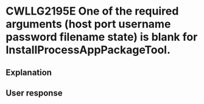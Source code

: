 # CWLLG2195E One of the required arguments (host port username password filename state) is blank for InstallProcessAppPackageTool.

## Explanation

## User response